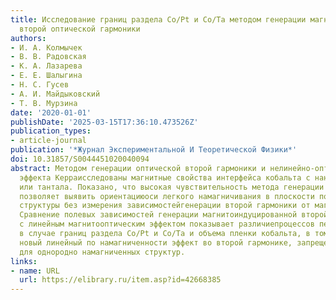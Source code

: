 ```yaml
---
title: Исследование границ раздела Co/Pt и Co/Ta методом генерации магнитоиндуцированной
  второй оптической гармоники
authors:
- И. А. Колмычек
- В. В. Радовская
- К. А. Лазарева
- Е. Е. Шалыгина
- Н. С. Гусев
- А. И. Майдыковский
- Т. В. Мурзина
date: '2020-01-01'
publishDate: '2025-03-15T17:36:10.473526Z'
publication_types:
- article-journal
publication: '*Журнал Экспериментальной И Теоретической Физики*'
doi: 10.31857/S0044451020040094
abstract: Методом генерации оптической второй гармоники и нелинейно-оптического магнитного
  эффекта Керраисследованы магнитные свойства интерфейса кобальта с нанослоями платины
  или тантала. Показано, что высокая чувствительность метода генерации второй гармоники
  позволяет выявить ориентациюоси легкого намагничивания в плоскости поликристаллической
  структуры без измерения зависимостейгенерации второй гармоники от магнитного поля.
  Сравнение полевых зависимостей генерации магнитоиндуцированной второй гармоники
  с линейным магнитооптическим эффектом показывает различиепроцессов перемагничивания
  в случае границ раздела Co/Pt и Co/Ta и объема пленки кобальта, в томчисле наблюдается
  новый линейный по намагниченности эффект во второй гармонике, запрещенный посимметрии
  для однородно намагниченных структур.
links:
- name: URL
  url: https://elibrary.ru/item.asp?id=42668385
---
```

